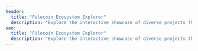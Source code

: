 ```yaml
---
header:
  title: "Filecoin Ecosystem Explorer"
  description: "Explore the interactive showcase of diverse projects that make up the Filecoin ecosystem. Given the network’s dynamic growth, this is not an exhaustive list but serves as a launching pad for exploring the ecosystem. If you’re a part of the Filecoin ecosystem and don’t see your project listed, share your details."
seo:
  title: "Filecoin Ecosystem Explorer"
  description: "Explore the interactive showcase of diverse projects that make up the Filecoin ecosystem. Given the network’s dynamic growth, this is not an exhaustive list but serves as a launching pad for exploring the ecosystem. If you’re a part of the Filecoin ecosystem and don’t see your project listed, share your details."
---
```

